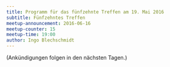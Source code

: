```yaml
---
title: Programm für das fünfzehnte Treffen am 19. Mai 2016
subtitle: Fünfzehntes Treffen
meetup-announcement: 2016-06-16
meetup-counter: 15
meetup-time: 19:00
author: Ingo Blechschmidt
---
```


(Ankündigungen folgen in den nächsten Tagen.)
